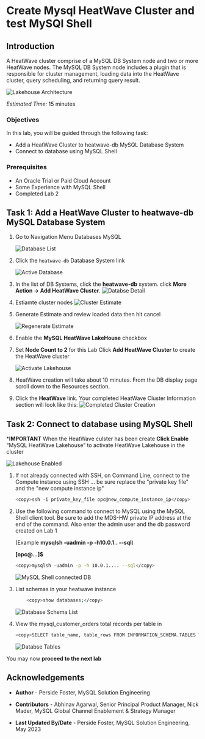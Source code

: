 # Create Mysql HeatWave Cluster and test MySQl Shell

## Introduction

A HeatWave cluster comprise of a MySQL DB System node and two or more HeatWave nodes. The MySQL DB System node includes a plugin that is responsible for cluster management, loading data into the HeatWave cluster, query scheduling, and returning query result.

![Lakehouse Architecture](./images/heatwave-lab-setup.png "heatwave lab setup ")

_Estimated Time:_ 15 minutes

### Objectives

In this lab, you will be guided through the following task:

- Add a HeatWave Cluster to heatwave-db MySQL Database System
- Connect to database using MySQL Shell

### Prerequisites

- An Oracle Trial or Paid Cloud Account
- Some Experience with MySQL Shell
- Completed Lab 2

## Task 1: Add a HeatWave Cluster to heatwave-db MySQL Database System

1. Go to Navigation Menu
    Databases
        MySQL

    ![Database List](./images/db-list.png "Database List")

2. Click the `heatwave-db` Database System link

    ![Active Database](./images/mysql-heatwave-active.png "db active ")

3. In the list of DB Systems, click the **heatwave-db** system. click **More Action ->  Add HeatWave Cluster**.
    ![Databse Detail](./images/mysql-heatwave-more.png "mysql heatwave more")

4. Estiamte cluster nodes
    ![Cluster Estimate](./images/heatwave-cluster-estimate-node.png "heatwave cluster add estimate node")

5. Generate Estimate and review loaded data then  hit cancel

    ![Regenerate Estimate](./images/heatwave-cluster-generate-estimate.png "heatwave cluster generate  estimate ")

6. Enable the **MySQL HeatWave LakeHouse** checkbox

7. Set **Node Count to 2** for this Lab Click **Add HeatWave Cluster** to create the HeatWave cluster

    ![Activate Lakehouse](./images/mysql-add-heatwave-cluster.png "mysql add heatwave cluster")

8. HeatWave creation will take about 10 minutes. From the DB display page scroll down to the Resources section.

9. Click the **HeatWave** link. Your completed HeatWave Cluster Information section will look like this:
    ![Completed Cluster Creation](./images/mysql-heat-cluster-complete.png "mysql heat cluster complete ")

## Task 2: Connect to database using MySQL Shell

***IMPORTANT**  When the HeatWave culster has been create  **Click Enable** “MySQL HeatWave Lakehouse” to activate HeatWave Lakehouse in the cluster

![Lakehouse Enabled](./images/heatwave-cluster-lakehouse.png "heatwave cluster lakehouse")

1. If not already connected with SSH, on Command Line, connect to the Compute instance using SSH ... be sure replace the  "private key file"  and the "new compute instance ip"

     ```bash
    <copy>ssh -i private_key_file opc@new_compute_instance_ip</copy>
     ```

2. Use the following command to connect to MySQL using the MySQL Shell client tool. Be sure to add the MDS-HW private IP address at the end of the command. Also enter the admin user and the db password created on Lab 1

    (Example  **mysqlsh -uadmin -p -h10.0.1..   --sql**)

    **[opc@...]$**

    ```bash
    <copy>mysqlsh -uadmin -p -h 10.0.1.... --sql</copy>
    ```

    ![MySQL Shell connected DB](./images/connect-myslqsh.png "connect myslqsh")

3. List schemas in your heatwave instance

    ```bash
        <copy>show databases;</copy>
    ```

    ![Database Schema List](./images/list-schemas-after.png "list schemas after")

4. View  the mysql\_customer\_orders total records per table in

    ```bash
    <copy>SELECT table_name, table_rows FROM INFORMATION_SCHEMA.TABLES WHERE TABLE_SCHEMA = 'mysql_customer_orders';</copy>
    ```

    ![Databse Tables](./images/mysql-customer-orders-list.png "mysql customer orders list")

You may now **proceed to the next lab**

## Acknowledgements

- **Author** - Perside Foster, MySQL Solution Engineering

- **Contributors** - Abhinav Agarwal, Senior Principal Product Manager, Nick Mader, MySQL Global Channel Enablement & Strategy Manager
- **Last Updated By/Date** - Perside Foster, MySQL Solution Engineering, May 2023
